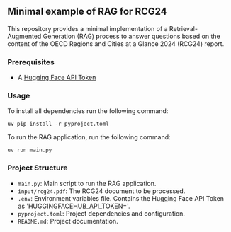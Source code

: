 ## Minimal example of RAG for RCG24

This repository provides a minimal implementation of a Retrieval-Augmented Generation (RAG) process to answer questions based on the content of the OECD Regions and Cities at a Glance 2024 (RCG24) report.

### Prerequisites

- A [Hugging Face API Token](https://huggingface.co/settings/tokens)

### Usage

To install all dependencies run the following command:

```
uv pip install -r pyproject.toml
```

To run the RAG application, run the following command:

```
uv run main.py
```

### Project Structure

- `main.py`: Main script to run the RAG application.
- `input/rcg24.pdf`: The RCG24 document to be processed.
- `.env`: Environment variables file. Contains the Hugging Face API Token as 'HUGGINGFACEHUB_API_TOKEN='.
- `pyproject.toml`: Project dependencies and configuration.
- `README.md`: Project documentation.